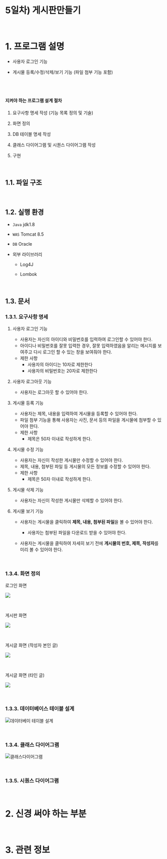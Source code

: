 # 5일차) 게시판만들기

<br>

# 1. 프로그램 설명

- 사용자 로그인 기능

- 게시물 등록/수정/삭제/보기 기능 (파일 첨부 기능 포함)



<br>

# 

#### 지켜야 하는 프로그램 설계 절차

1. 요구사항 명세 작성 (기능 목록 정의 및 기술)

2. 화면 정의

3. DB 테이블 명세 작성

4. 클래스 다이어그램 및 시퀀스 다이어그램 작성

5. 구현



<br>



## 1.1. 파일 구조



<br>



## 1.2. 실행 환경

- `Java` jdk1.8

- `WAS` Tomcat 8.5

- `DB` Oracle

- 외부 라이브러리
  
  - Log4J
  
  - Lombok



<br>



## 1.3. 문서

### 1.3.1. 요구사항 명세

1. 사용자 로그인 기능
   
   - 사용자는 자신의 아이디와 비밀번호를 입력하여 로그인할 수 있어야 한다.
   - 아이디나 비밀번호를 잘못 입력한 경우, 잘못 입력하였음을 알리는 메시지를 보여주고 다시 로그인 할 수 있는 창을 보여줘야 한다.
   - 제한 사항
     - 사용자의 아이디는 10자로 제한한다
     - 사용자의 비밀번호는 20자로 제한한다

2. 사용자 로그아웃 기능
   
   - 사용자는 로그아웃 할 수 있어야 한다.

3. 게시물 등록 기능
   
   - 사용자는 제목, 내용을 입력하여 게시물을 등록할 수 있어야 한다.
   - 파일 첨부 기능을 통해 사용자는 사진, 문서 등의 파일을 게시물에 첨부할 수 있어야 한다.
   - 제한 사항
     - 제목은 50자 이내로 작성하게 한다.

4. 게시물 수정 기능
   
   - 사용자는 자신이 작성한 게시물만 수정할 수 있어야 한다.
   - 제목, 내용, 첨부된 파일 등 게시물의 모든 정보를 수정할 수 있어야 한다.
   - 제한 사항
     - 제목은 50자 이내로 작성하게 한다.

5. 게시물 삭제 기능
   
   - 사용자는 자신이 작성한 게시물만 삭제할 수 있어야 한다.

6. 게시물 보기 기능
   
   - 사용자는 게시물을 클릭하여 **제목, 내용, 첨부된 파일**을 볼 수 있어야 한다.
     
     - 사용자는 첨부된 파일을 다운로드 받을 수 있어야 한다.
   
   - 사용자는 게시물을 클릭하여 자세히 보기 전에 **게시물의 번호, 제목, 작성자**를 미리 볼 수 있어야 한다.



<br>



### 1.3.4. 화면 정의

로그인 화면

![](https://github.com/torpedoisu/Training-project/blob/main/5%EC%9D%BC_%EA%B2%8C%EC%8B%9C%ED%8C%90%EB%A7%8C%EB%93%A4%EA%B8%B0/assets/%ED%99%94%EB%A9%B4%EC%A0%95%EC%9D%98_%EC%9D%B4%EB%AF%B8%EC%A7%80/%EB%A1%9C%EA%B7%B8%EC%9D%B8%ED%99%94%EB%A9%B4.png?raw=true)



<br>



게시판 화면

![](https://github.com/torpedoisu/Training-project/blob/main/5%EC%9D%BC_%EA%B2%8C%EC%8B%9C%ED%8C%90%EB%A7%8C%EB%93%A4%EA%B8%B0/assets/%ED%99%94%EB%A9%B4%EC%A0%95%EC%9D%98_%EC%9D%B4%EB%AF%B8%EC%A7%80/%EA%B2%8C%EC%8B%9C%ED%8C%90%ED%99%94%EB%A9%B4.png?raw=true)



<br>



게시글 화면 (작성자 본인 글)

![](https://github.com/torpedoisu/Training-project/blob/main/5%EC%9D%BC_%EA%B2%8C%EC%8B%9C%ED%8C%90%EB%A7%8C%EB%93%A4%EA%B8%B0/assets/%ED%99%94%EB%A9%B4%EC%A0%95%EC%9D%98_%EC%9D%B4%EB%AF%B8%EC%A7%80/%EA%B2%8C%EC%8B%9C%EA%B8%80%ED%99%94%EB%A9%B4_%EC%9E%91%EC%84%B1%EC%9E%90%EB%B3%B8%EC%9D%B8.png?raw=true)



<br>



게시글 화면 (타인 글)

![](https://raw.githubusercontent.com/torpedoisu/Training-project/main/5%EC%9D%BC_%EA%B2%8C%EC%8B%9C%ED%8C%90%EB%A7%8C%EB%93%A4%EA%B8%B0/assets/%ED%99%94%EB%A9%B4%EC%A0%95%EC%9D%98_%EC%9D%B4%EB%AF%B8%EC%A7%80/%EA%B2%8C%EC%8B%9C%EA%B8%80%ED%99%94%EB%A9%B4_%EC%9E%91%EC%84%B1%EC%9E%90%ED%83%80%EC%9D%B8.png)



<br>



### 1.3.3. 데이터베이스 테이블 설계

![데이터베이 테이블 설계](https://github.com/torpedoisu/Training-project/blob/main/5%EC%9D%BC_%EA%B2%8C%EC%8B%9C%ED%8C%90%EB%A7%8C%EB%93%A4%EA%B8%B0/assets/Db%ED%85%8C%EC%9D%B4%EB%B8%94_%EC%84%A4%EA%B3%84.png?raw=true)


<br>



### 1.3.4. 클래스 다이어그램

![클래스다이어그램](https://github.com/torpedoisu/Training-project/blob/main/5%EC%9D%BC_%EA%B2%8C%EC%8B%9C%ED%8C%90%EB%A7%8C%EB%93%A4%EA%B8%B0/assets/%ED%81%B4%EB%9E%98%EC%8A%A4_%EB%8B%A4%EC%9D%B4%EC%96%B4%EA%B7%B8%EB%9E%A8.jpg?raw=true)



<br>



### 1.3.5. 시퀀스 다이어그램

<br>

# 2. 신경 써야 하는 부분

<br>

# 3. 관련 정보
